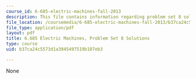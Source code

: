 ```yaml
---
course_id: 6-685-electric-machines-fall-2013
description: This file contains information regarding problem set 8 solution.
file_location: /coursemedia/6-685-electric-machines-fall-2013/b37ca24c5573d1a3945497519b107eb3_MIT6_685F13_ps08ans.pdf
file_type: application/pdf
layout: pdf
title: 6.685 Electric Machines, Problem Set 8 Solutions
type: course
uid: b37ca24c5573d1a3945497519b107eb3

---
```

None